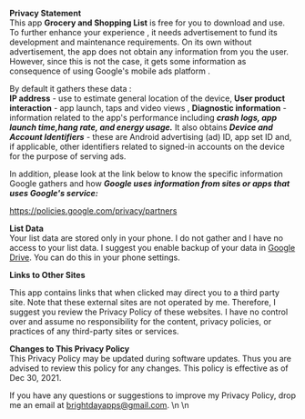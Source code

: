  **Privacy Statement**   
 This app **Grocery and Shopping List** is free for you to download and use. To further enhance your experience , it needs advertisement to fund its development and maintenance requirements. On its own without advertisement, the app does not obtain any information from you the user. However, since this is not the case, it gets some information as consequence of using  Google\'s mobile ads platform .    
 
By default it gathers these data :    
**IP address** - use to estimate general location of the device, **User product interaction** - app launch, taps and video views , **Diagnostic information** - information related to the app's performance including ***crash logs, app launch time,hang rate, and energy usage.*** It also obtains ***Device and Account Identifiers*** - these are Android advertising (ad) ID, app set ID and, if applicable, other identifiers related to signed-in accounts on the device for the purpose of serving ads.    

In addition, please look at the link below to know the specific information Google gathers and how ***Google uses information from sites or apps that uses Google\'s service:***

https://policies.google.com/privacy/partners
        
**List Data**   
Your list data are stored only in your phone. I do not gather and I have no access to your list data. I suggest you enable backup of your data in
[Google Drive](https://support.google.com/android/answer/2819582?hl=en). You can do this in your phone settings.

**Links to Other Sites**   

This app contains links that when clicked may direct you to a third party site. Note that these external sites are not operated by me. Therefore, I suggest you  review the Privacy Policy of these websites. I have no control over and assume no responsibility for the content, privacy policies, or practices of any third-party sites or services.

**Changes to This Privacy Policy**  
This Privacy Policy may be updated during software updates. Thus you are advised
to review this policy for any changes. This policy is effective as of Dec 30, 2021.

If you have any questions or suggestions to improve  my Privacy Policy, drop me
an email at brightdayapps@gmail.com. \n \n
